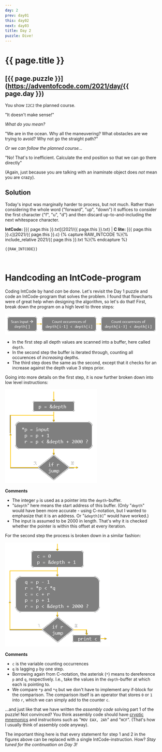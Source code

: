 ```yaml
---
day: 2
prev: day01
this: day02
next: day03
title: Day 2
puzzle: Dive!
---
```

# {{ page.title }}

## [{{ page.puzzle }}](https://adventofcode.com/2021/day/{{ page.day }})

You show `I2C2` the planned course.

"It doesn't make sense!"

*What do you mean?*

"We are in the ocean. Why all the maneuvering? What obstacles are we trying to avoid? Why not go the straight path?"

*Or we can follow the planned course...*

"No! That's to inefficient. Calculate the end position so that we can go there directly"

(Again, just because you are talking with an inaminate object does *not* mean you are crazy).


## Solution

Today's input was marginally harder to process, but not much. Rather than considering the whole word ("forward", "up", "down") it suffices to consider the first character ("f", "u", "d") and then discard up-to-and-including the next whitespace character.

**IntCode:** [{{ page.this }}.txt](2021/{{ page.this }}.txt) &#124; **C lite:** [{{ page.this }}.c](2021/{{ page.this }}.c)
{% capture RAW_INTCODE %}{% include_relative 2021/{{ page.this }}.txt %}{% endcapture %}

```
{{RAW_INTCODE}}
```

&nbsp;

# Handcoding an IntCode-program

Coding IntCode by hand *can* be done. Let's revisit the Day 1 puzzle and code an IntCode-program that solves the problem. I found that flowcharts were of great help when designing the algorithm, so let's do that! First, break down the program on a high level to three steps:

![High-level description of the algorithm solving Day 1's puzzle](/docs/assets/day2_fig1_v2.png)

- In the first step all depth values are scanned into a buffer, here called `depth`.
- In the second step the buffer is iterated through, counting all occurences of *increasing* depths.
- The third step does the same as the second, except that it checks for an increase against the depth value 3 steps prior.

Going into more details on the first step, it is now further broken down into low level instructions:

![Step 1 - "Scan input -> depth[]"](/docs/assets/day2_fig2_v2.png)

**Comments**
- The integer `p` is used as a pointer into the `depth`-buffer.
- "`&depth`" here means the start address of this buffer. (Only "`depth`" would have been more accurate - using C-notation, but I wanted to emphasize that it is an address. Or "`&depth[0]`" would have worked.)
- The input is assumed to be 2000 in length. That's why it is checked whether the pointer is within this offset at every iteration.

For the second step the process is broken down in a similar fashion:

![Step 2 - "Count occurences of depth[i-1] < depth[i]"](/docs/assets/day2_fig3.png)

**Comments**
- `c` is the variable counting occurrences
- `q` is lagging `p` by one step.
- Borrowing again from C-notation, the asterisk (`*`) means to dereference `p` and `q`, respectively. I.e., take the values in the `depth`-buffer at which each is pointing to.
- We compare `*p` and `*q` but we don't have to implement any if-block for the comparison. The comparison itself is an operator that stores `0` or `1` into `r`, which we can simply add to the counter `c`.

...and just like that we have written the *assembly code* solving part 1 of the puzzle! Not convinced? You think assembly code should have [cryptic mnemonics](https://en.wikipedia.org/wiki/Assembly_language#Mnemonics) and instructions such as "`MOV EAX, 2Ah`" and "`HCF`". (That's how I usually think of assembly code anyway).

The important thing here is that every statement for step 1 and 2 in the figures above can be replaced with a single IntCode-instruction. How? *Stay tuned for the continuation on Day 3!*